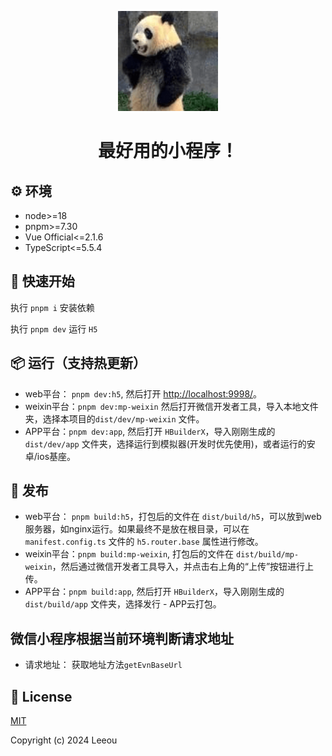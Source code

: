 <p align="center">
    <img width="160" src="./src/static/logo.png">
</p>

<h1 align="center">
  最好用的小程序！
</h1>

## ⚙️ 环境

- node>=18
- pnpm>=7.30
- Vue Official<=2.1.6
- TypeScript<=5.5.4

## &#x1F4C2; 快速开始

执行 `pnpm i` 安装依赖

执行 `pnpm dev` 运行 `H5`

## 📦 运行（支持热更新）

- web平台： `pnpm dev:h5`, 然后打开 [http://localhost:9998/](http://localhost:9998/)。
- weixin平台：`pnpm dev:mp-weixin` 然后打开微信开发者工具，导入本地文件夹，选择本项目的`dist/dev/mp-weixin` 文件。
- APP平台：`pnpm dev:app`, 然后打开 `HBuilderX`，导入刚刚生成的`dist/dev/app` 文件夹，选择运行到模拟器(开发时优先使用)，或者运行的安卓/ios基座。

## 🔗 发布

- web平台： `pnpm build:h5`，打包后的文件在 `dist/build/h5`，可以放到web服务器，如nginx运行。如果最终不是放在根目录，可以在 `manifest.config.ts` 文件的 `h5.router.base` 属性进行修改。
- weixin平台：`pnpm build:mp-weixin`, 打包后的文件在 `dist/build/mp-weixin`，然后通过微信开发者工具导入，并点击右上角的“上传”按钮进行上传。
- APP平台：`pnpm build:app`, 然后打开 `HBuilderX`，导入刚刚生成的`dist/build/app` 文件夹，选择发行 - APP云打包。

## 微信小程序根据当前环境判断请求地址

- 请求地址： 获取地址方法`getEvnBaseUrl`

## 📄 License

[MIT](https://opensource.org/license/mit/)

Copyright (c) 2024 Leeou

